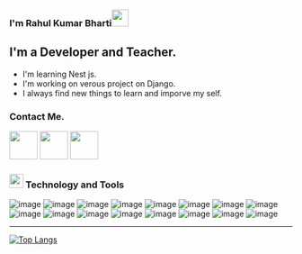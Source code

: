 ### I'm Rahul Kumar Bharti<img src="https://raw.githubusercontent.com/MartinHeinz/MartinHeinz/master/wave.gif" width="30px">


## I'm a Developer and Teacher.
- I'm learning Nest js.
- I'm working on verous project on Django.
- I always find new things to learn and imporve my self.


### Contact Me.

<a href="https://github.com/rkb9878"><img src="https://img.icons8.com/nolan/64/github.png" width='50px'/></a>
<a href="https://www.linkedin.com/in/rahul-kumar-bharti/"><img src="https://img.icons8.com/cute-clipart/64/000000/linkedin.png" width='50'/></a>
<a href="mailto: rkb9878@gmail.com"><img src="https://img.icons8.com/fluent/64/000000/gmail.png" width="50"/></a>
<br>

### <img src="https://img.icons8.com/nolan/64/wrench.png" width="25"/> Technology and Tools

![image](https://img.icons8.com/color/48/000000/html-5.png)
![image](https://img.icons8.com/color/48/000000/css3.png)
![image](https://img.icons8.com/color/48/000000/bootstrap.png)
![image](https://img.icons8.com/color/48/000000/javascript.png)
![image](https://img.icons8.com/color/48/000000/python.png)
![image](https://img.icons8.com/color/48/000000/django.png)
![image](https://img.icons8.com/officel/40/000000/php-logo.png)
![image](https://img.icons8.com/color/48/000000/git.png)
![image](https://img.icons8.com/fluent/48/000000/github.png)
![image](https://img.icons8.com/ios-filled/50/000000/mysql-logo.png)
![image](https://img.icons8.com/color/48/000000/mongodb.png)
![image](https://img.icons8.com/office/48/000000/database.png)
![image](https://img.icons8.com/color/48/000000/linux-mint.png)
![image](https://img.icons8.com/color/48/000000/ubuntu.png)
![image](https://img.icons8.com/color/40/000000/pycharm.png)
![image](https://img.icons8.com/fluent/50/000000/visual-studio-code-2019.png)



---
[![Top Langs](https://github-readme-stats.vercel.app/api/top-langs/?username=rkb9878&theme=tokyonight)](https://github.com/rkb9878)
